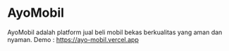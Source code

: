 # AyoMobil
AyoMobil adalah platform jual beli mobil bekas berkualitas yang aman dan nyaman.
Demo : https://ayo-mobil.vercel.app
